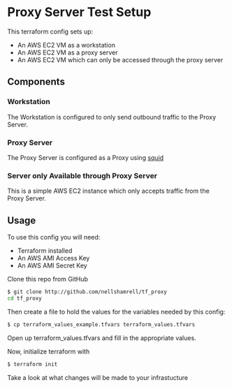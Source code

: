 # Proxy Server Test Setup

This terraform config sets up:
* An AWS EC2 VM as a workstation
* An AWS EC2 VM as a proxy server
* An AWS EC2 VM which can only be accessed through the proxy server

## Components

### Workstation

The Workstation is configured to only send outbound traffic to the Proxy Server.

### Proxy Server

The Proxy Server is configured as a Proxy using [squid](http://www.squid-cache.org/)

### Server only Available through Proxy Server

This is a simple AWS EC2 instance which only accepts traffic from the Proxy Server.

## Usage

To use this config you will need:
* Terraform installed
* An AWS AMI Access Key
* An AWS AMI Secret Key

Clone this repo from GitHub

```bash
$ git clone http://github.com/nellshamrell/tf_proxy
cd tf_proxy
```

Then create a file to hold the values for the variables needed by this config:

```bash
$ cp terraform_values_example.tfvars terraform_values.tfvars
```

Open up terraform_values.tfvars and fill in the appropriate values.

Now, initialize terraform with 

```bash
$ terraform init
```

Take a look at what changes will be made to your infrastucture 